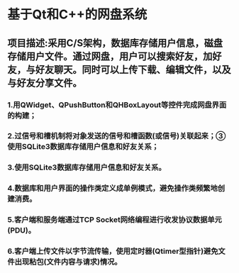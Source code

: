 # 基于Qt和C++的网盘系统
## 项目描述:采用C/S架构，数据库存储用户信息，磁盘存储用户文件。通过网盘，用户可以搜索好友，加好友，与好友聊天。同时可以上传下载、编辑文件，以及与好友分享文件。
### 1.用QWidget、QPushButton和QHBoxLayout等控件完成网盘界面的构建；
### 2.过信号和槽机制将对象发送的信号和槽函数(或信号)关联起来；③使用SQLite3数据库存储用户信息和好友关系；
### 3.使用SQLite3数据库存储用户信息和好友关系。
### 4.数据库和用户界面的操作类定义成单例模式，避免操作类频繁地创建消费。
### 5.客户端和服务端通过TCP Socket网络编程进行收发协议数据单元(PDU)。
### 6.客户端上传文件以字节流传输，使用定时器(Qtimer型指针)避免文件出现粘包(文件内容与请求)情况。
